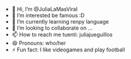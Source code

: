 - 👋 Hi, I’m @JuliaLaMasViral
- 👀 I’m interested be famous :D 
- 🌱 I’m currently learning renpy language
- 💞️ I’m looking to collaborate on ...
- 📫 How to reach me tuenti: juliajueguillos
- 😄 Pronouns: who/her
- ⚡ Fun fact: I like videogames and play football
<!---
JuliaLaMasViral/JuliaLaMasViral is a ✨ special ✨ repository because its `README.md` (this file) appears on your GitHub profile.
You can click the Preview link to take a look at your changes.
--->

